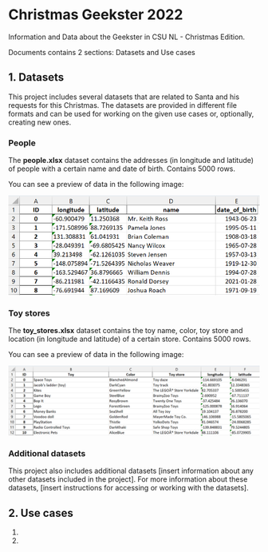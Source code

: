 # Christmas Geekster 2022
Information and Data about the Geekster in CSU NL - Christmas Edition.

Documents contains 2 sections: Datasets and Use cases

## 1. Datasets

This project includes several datasets that are related to Santa and his requests for this Christmas. The datasets are provided in different file formats and can be used for working on the given use cases or, optionally, creating new ones.

### People

The **people.xlsx** dataset contains the addresses (in longitude and latitude) of people with a certain name and date of birth. Contains 5000 rows. 

You can see a preview of data in the following image:

![people.xlsx](data_snapshots/people.png)

### Toy stores

The **toy_stores.xlsx** dataset contains the toy name, color, toy store and location (in longitude and latitude) of a certain store.  Contains 5000 rows.  

You can see a preview of data in the following image:


![toy_stores.xlsx](data_snapshots/toy_stores.png)

### Additional datasets

This project also includes additional datasets [insert information about any other datasets included in the project]. For more information about these datasets, [insert instructions for accessing or working with the datasets].

## 2. Use cases

1. 
2. 